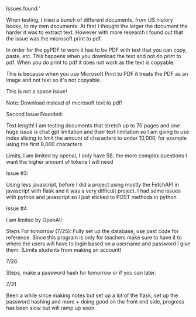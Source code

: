 Issues found:'


When testing,  I tried a bunch of different documents, from US history books, to my own documents. At first I thought the larger the document the harder it was to extract text. However with more research I found out that the issue was the microsoft print to pdf.

In order for the pyPDF to work it has to be PDF with text that you can copy, paste, etc. This happens when you download the text and not do print to pdf. When you do print to pdf it does not work as the text is copyable.

This is because when you use Microsoft Print to PDF it treats the PDF as an image and not text so it's not copyable.

This is not a space issue!

Note: Download instead of microsoft text to pdf!



Second Issue Founded:

Text length! I am testing documents that stretch up to 70 pages and one huge issue is chat gpt limitation and their text limitation so I am going to use index slicing to limit the amount of characters to under 10,000, for example using the first 8,000 characters


Limits, I am limited by openai, I only have 5$, the more complex questions I want the higher amount of tokens I will need


Issue #3:

Using less javascript, before I did a project using mostly the FetchAPI in javascript with flask and it was a very difficult project. I had some issues with python and javascript so I just sticked to POST methods in python

Issue #4

I am limited by OpenAI!

Steps For tomorrow (7/25):
Fully set up the database, use past code for reference. Since this program is only for teachers make sure to have it to where the users will have to login based on a username and password I give them. (Limits students from making an account)


7/26

Steps, make a password hash for tomorrow or if you can later.

7/31

Been a while since making notes but set up a lot of the flask, set up the password hashing and more + doing good on the front end side, progress has been slow but will ramp up soon